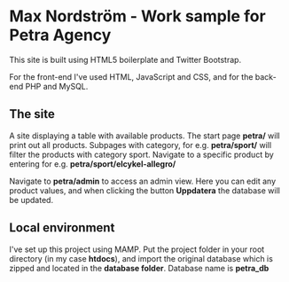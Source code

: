 # Max Nordström - Work sample for Petra Agency

This site is built using HTML5 boilerplate and Twitter Bootstrap.

For the front-end I've used HTML, JavaScript and CSS, and for the back-end PHP and MySQL.

## The site

A site displaying a table with available products. The start page **petra/** will print out all products. Subpages with category, for e.g. **petra/sport/** will filter the products with category sport. Navigate to a specific product by entering for e.g. **petra/sport/elcykel-allegro/**

Navigate to **petra/admin** to access an admin view. Here you can edit any product values, and when clicking the button **Uppdatera** the database will be updated.

## Local environment

I've set up this project using MAMP. Put the project folder in your root directory (in my case **htdocs**), and import the original database which is zipped and located in the **database folder**. Database name is **petra_db**